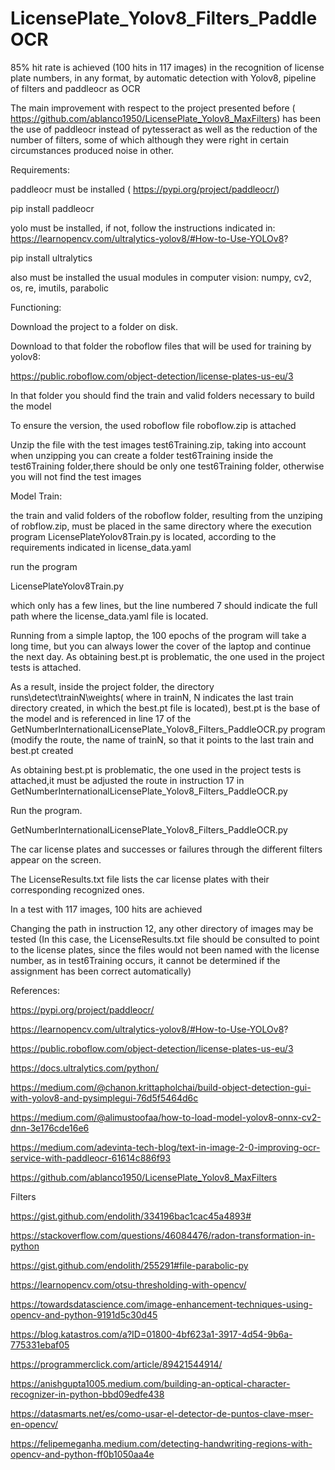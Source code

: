# LicensePlate_Yolov8_Filters_PaddleOCR
85% hit rate is achieved (100 hits in 117 images) in the recognition of license plate numbers, in any format, by automatic detection with Yolov8, pipeline of filters and  paddleocr as OCR

The main improvement with respect to the project presented before ( https://github.com/ablanco1950/LicensePlate_Yolov8_MaxFilters) has been the use of paddleocr instead of pytesseract as well as the reduction of the number of filters, some of which although they were right in certain circumstances produced noise in other.

Requirements:

paddleocr must be installed ( https://pypi.org/project/paddleocr/)

pip install paddleocr 

yolo must be installed, if not, follow the instructions indicated in:
  https://learnopencv.com/ultralytics-yolov8/#How-to-Use-YOLOv8?

pip install ultralytics

also must be installed the usual modules in computer vision:  numpy, cv2, os, re, imutils,  parabolic

Functioning:


Download the project to a folder on disk.

Download to that folder the roboflow files that will be used for training by yolov8:

https://public.roboflow.com/object-detection/license-plates-us-eu/3

In that folder you should find the train and valid folders necessary to build the model

To ensure the version, the used roboflow file roboflow.zip is attached

Unzip the file with the test images test6Training.zip, taking into account when unzipping you can create a folder
test6Training inside the test6Training folder,there should be only one test6Training folder, otherwise you will not find the
test images

Model Train:

the train and valid folders of the roboflow folder, resulting from the unziping of robflow.zip, must be placed in the same directory where the execution program LicensePlateYolov8Train.py is located, according to the requirements indicated in license_data.yaml

run the program

LicensePlateYolov8Train.py

which only has a few lines, but the line numbered 7 should indicate the full path where the license_data.yaml file is located.

Running from a simple laptop, the 100 epochs of the program will take a long time, but you can always lower the cover of the laptop and
continue the next day. As obtaining best.pt is problematic, the one used in the project tests is attached.

As a result, inside the project folder, the directory runs\detect\trainN\weights( where in trainN, N indicates
 the last train directory created, in which the best.pt file is located), best.pt is the base of the model and
 is referenced in line 17 of the GetNumberInternationalLicensePlate_Yolov8_Filters_PaddleOCR.py program (modify the route, the name of trainN, so that it points to the last train and best.pt created

As obtaining best.pt is problematic, the one used in the project tests is attached,it must be  adjusted the route in instruction 17 in GetNumberInternationalLicensePlate_Yolov8_Filters_PaddleOCR.py

Run the program.

GetNumberInternationalLicensePlate_Yolov8_Filters_PaddleOCR.py

The car license plates and successes or failures through the different filters appear on the screen.

The LicenseResults.txt file lists the car license plates with their corresponding recognized ones.

In a test with 117 images, 100 hits are achieved

Changing the path in instruction 12, any other directory of images may be tested (In this case, the LicenseResults.txt file should be consulted to point to the license plates, since the files would not been named with the license number, as in test6Training occurs, it cannot be determined if the assignment has been correct automatically)


References:

https://pypi.org/project/paddleocr/

https://learnopencv.com/ultralytics-yolov8/#How-to-Use-YOLOv8?

https://public.roboflow.com/object-detection/license-plates-us-eu/3

https://docs.ultralytics.com/python/

https://medium.com/@chanon.krittapholchai/build-object-detection-gui-with-yolov8-and-pysimplegui-76d5f5464d6c

https://medium.com/@alimustoofaa/how-to-load-model-yolov8-onnx-cv2-dnn-3e176cde16e6

https://medium.com/adevinta-tech-blog/text-in-image-2-0-improving-ocr-service-with-paddleocr-61614c886f93

 https://github.com/ablanco1950/LicensePlate_Yolov8_MaxFilters

Filters

https://gist.github.com/endolith/334196bac1cac45a4893#

https://stackoverflow.com/questions/46084476/radon-transformation-in-python

https://gist.github.com/endolith/255291#file-parabolic-py

https://learnopencv.com/otsu-thresholding-with-opencv/ 

https://towardsdatascience.com/image-enhancement-techniques-using-opencv-and-python-9191d5c30d45

https://blog.katastros.com/a?ID=01800-4bf623a1-3917-4d54-9b6a-775331ebaf05

https://programmerclick.com/article/89421544914/

https://anishgupta1005.medium.com/building-an-optical-character-recognizer-in-python-bbd09edfe438

https://datasmarts.net/es/como-usar-el-detector-de-puntos-clave-mser-en-opencv/

https://felipemeganha.medium.com/detecting-handwriting-regions-with-opencv-and-python-ff0b1050aa4e
